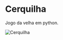 # Cerquilha

Jogo da velha em python.


![Cerquilha](https://user-images.githubusercontent.com/47614825/83959198-8165bd80-a850-11ea-8706-6b6841209e54.gif)
